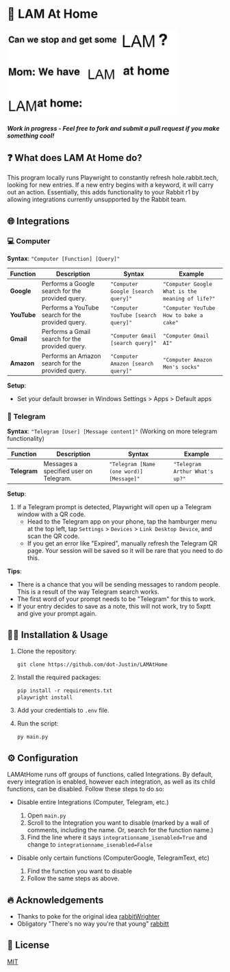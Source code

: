 # 🐇 LAM At Home
<img src="assets/LAMAtHome.png" alt="LAMAtHome" width="400"/>

#### *Work in progress - Feel free to fork and submit a pull request if you make something cool!*

## ❓ What does LAM At Home do?
This program locally runs Playwright to constantly refresh hole.rabbit.tech, looking for new entries. If a new entry begins with a keyword, it will carry out an action. Essentially, this adds functionality to your Rabbit r1 by allowing integrations currently unsupported by the Rabbit team.

## 🌐 Integrations

### 💻 Computer
**Syntax**: `"Computer [Function] [Query]"`

| Function   | Description                                      | Syntax                          | Example                                                   |
|------------|--------------------------------------------------|---------------------------------|-----------------------------------------------------------|
| **Google** | Performs a Google search for the provided query. | `"Computer Google [search query]"` | `"Computer Google What is the meaning of life?"`          |
| **YouTube**| Performs a YouTube search for the provided query.| `"Computer YouTube [search query]"`| `"Computer YouTube How to bake a cake"`                    |
| **Gmail**| Performs a Gmail search for the provided query.| `"Computer Gmail [search query]"`| `"Computer Gmail AI"`                    |
| **Amazon**| Performs an Amazon search for the provided query.| `"Computer Amazon [search query]"`| `"Computer Amazon Men's socks"`                    |

**Setup**: 
- Set your default browser in Windows Settings > Apps > Default apps

### 💬 Telegram
**Syntax**: `"Telegram [User] [Message content]"` (Working on more telegram functionality)

| Function    | Description                           | Syntax                             | Example                         |
|-------------|---------------------------------------|-------------------------------------|---------------------------------|
| **Telegram**| Messages a specified user on Telegram.| `"Telegram [Name (one word)] [Message]"` | `"Telegram Arthur What's up?"` |

**Setup**:
1. If a Telegram prompt is detected, Playwright will open up a Telegram window with a QR code.
    - Head to the Telegram app on your phone, tap the hamburger menu at the top left, tap `Settings` > `Devices` > `Link Desktop Device`, and scan the QR code.
    - If you get an error like "Expired", manually refresh the Telegram QR page. Your session will be saved so it will be rare that you need to do this.

**Tips**:
- There is a chance that you will be sending messages to random people. This is a result of the way Telegram search works.
- The first word of your prompt needs to be "Telegram" for this to work.
- If your entry decides to save as a note, this will not work, try to 5xptt and give your prompt again.

## 👨‍💻 Installation & Usage

1. Clone the repository:
    ```
    git clone https://github.com/dot-Justin/LAMAtHome
    ```

2. Install the required packages:
    ```
    pip install -r requirements.txt
    playwright install
    ```

3. Add your credentials to `.env` file.

4. Run the script:
    ```
    py main.py
    ```

## ⚙️ Configuration

LAMAtHome runs off groups of functions, called Integrations. By default, every integration is enabled, however each integration, as well as its child functions, can be disabled. Follow these steps to do so:
- Disable entire Integrations (Computer, Telegram, etc.)
    1. Open `main.py`
    2. Scroll to the Integration you want to disable (marked by a wall of comments, including the name. Or, search for the function name.)
    3. Find the line where it says `integrationname_isenabled=True` and change to `integrationname_isenabled=False`

- Disable only certain functions (ComputerGoogle, TelegramText, etc)
    1. Find the function you want to disable
    2. Follow the same steps as above.

## 🔥 Acknowledgements
- Thanks to poke for the original idea [rabbitWrighter](https://github.com/glovergaytan-fs/rabbitWrighter/tree/main)
- Obligatory "There's no way you're that young" [rabbitt](https://github.com/GikitSRC/rabbitt)

## 📜 License
[MIT](https://choosealicense.com/licenses/mit/)
